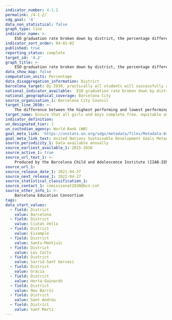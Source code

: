 ```yaml
---
indicator_number: 4.1.2
permalink: /4-1-2/
sdg_goal: '4'
data_non_statistical: false
graph_type: line
indicator_name: >-
    ESO graduation rate broken down by district, the percentage difference between the best and worst performing districts for graduation rate 
indicator_sort_order: 04-01-02
published: true
reporting_status: complete
target_id: '4.2'
graph_title: >-
    ESO graduation rate broken down by district, the percentage difference between the best and worst performing districts for graduation rate
data_show_map: false
computation_units: Percentage
data_disaggregation_information: District
barcelona_target: By 2030, practically all students will successfully complete compulsory education and with a suitable level of skills 
national_indicator_available:  ESO graduation rate broken down by district, the percentage difference between the best and worst performing districts for graduation rate
national_geographical_coverage: Barcelona City
source_organisation_1: Barcelona City Council
target_line_2030: >-
    The difference between the highest performing and lowest performing districts for school success (graduation from ESO-compulsory secondary school education) at under 10%
target_name: Ensure that all girls and boys complete free, equitable and high-quality primary and secondary education, leading to relevant and effective learning outcomes
indicator_definition:
un_designated_tier: 1
un_custodian_agency: World Bank (WB)
goal_meta_link: 'https://unstats.un.org/sdgs/metadata/files/Metadata-04-01-02.pdf'
goal_meta_link_text: United Nations Sustainable Development Goals Metadata (pdf 894kB)
source_periodicity_1: Data available annually
source_earliest_available_1: 2015-2016
source_active_1: true
source_url_text_1: >-
    Produced by the Barcelona Child and Adolescence Institute (IIAB-IERMB) with data from the Higher Council for the Assessment of the Education System and the Barcelona Education Consortium  
source_url_1: 
source_release_date_1: 2021-04-27
source_next_release_1: 2022-04-27
source_statistical_classification_1: 
source_contact_1: comissionat2030@bcn.cat
source_other_info_1: >-
    Barcelona Education Consortium
tags:
data_start_values: 
  - field: District
    value: Barcelona
  - field: District  
    value: Ciutat Vella
  - field: District
    value: Eixample
  - field: District
    value: Sants-Montjuïc
  - field: District
    value: Les Corts
  - field: District
    value: Sarrià-Sant Gervasi
  - field: District
    value: Gràcia
  - field: District
    value: Horta-Guinardó
  - field: District
    value: Nou Barris
  - field: District
    value: Sant Andreu
  - field: District
    value: Sant Martí
---
```

